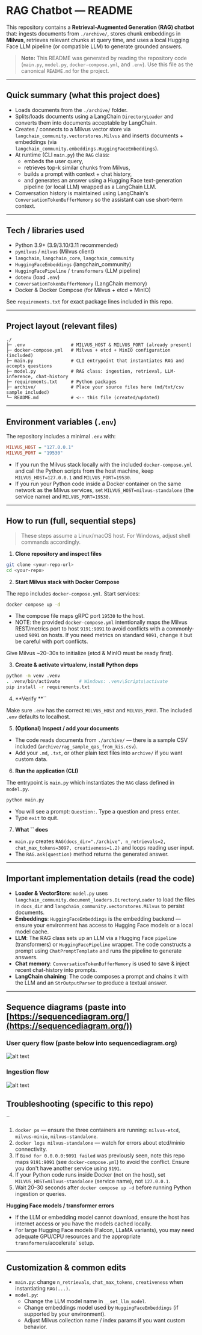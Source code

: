 # RAG Chatbot — README

This repository contains a **Retrieval-Augmented Generation (RAG) chatbot** that: ingests documents from `./archive/`, stores chunk embeddings in **Milvus**, retrieves relevant chunks at query time, and uses a local Hugging Face LLM pipeline (or compatible LLM) to generate grounded answers.

> **Note:** This README was generated by reading the repository code (`main.py`, `model.py`, `docker-compose.yml`, and `.env`). Use this file as the canonical `README.md` for the project.

---

## Quick summary (what this project does)

- Loads documents from the `./archive/` folder.
- Splits/loads documents using a LangChain `DirectoryLoader` and converts them into documents acceptable by LangChain.
- Creates / connects to a Milvus vector store via `langchain_community.vectorstores.Milvus` and inserts documents + embeddings (via `langchain_community.embeddings.HuggingFaceEmbeddings`).
- At runtime (CLI `main.py`) the `RAG` class:
  - embeds the user query,
  - retrieves top-k similar chunks from Milvus,
  - builds a prompt with context + chat history,
  - and generates an answer using a Hugging Face text-generation pipeline (or local LLM) wrapped as a LangChain LLM.
- Conversation history is maintained using LangChain's `ConversationTokenBufferMemory` so the assistant can use short-term context.

---

## Tech / libraries used

- Python 3.9+ (3.9/3.10/3.11 recommended)
- `pymilvus` / `milvus` (Milvus client)
- `langchain`, `langchain_core`, `langchain_community`
- `HuggingFaceEmbeddings` (langchain\_community)
- `HuggingFacePipeline` / `transformers` (LLM pipeline)
- `dotenv` (load `.env`)
- `ConversationTokenBufferMemory` (LangChain memory)
- Docker & Docker Compose (for Milvus + etcd + MinIO)

See `requirements.txt` for exact package lines included in this repo.

---

## Project layout (relevant files)

```
./
├─ .env                 # MILVUS_HOST & MILVUS_PORT (already present)
├─ docker-compose.yml   # Milvus + etcd + MinIO configuration (included)
├─ main.py              # CLI entrypoint that instantiates RAG and accepts questions
├─ model.py             # RAG class: ingestion, retrieval, LLM-inference, chat-history
├─ requirements.txt     # Python packages
├─ archive/             # Place your source files here (md/txt/csv sample included)
└─ README.md            # <-- this file (created/updated)
```

---

## Environment variables (`.env`)

The repository includes a minimal `.env` with:

```ini
MILVUS_HOST = "127.0.0.1"
MILVUS_PORT = "19530"
```

- If you run the Milvus stack locally with the included `docker-compose.yml` and call the Python scripts from the host machine, keep `MILVUS_HOST=127.0.0.1` and `MILVUS_PORT=19530`.
- If you run your Python code inside a Docker container on the same network as the Milvus services, set `MILVUS_HOST=milvus-standalone` (the service name) and `MILVUS_PORT=19530`.

---

## How to run (full, sequential steps)

> These steps assume a Linux/macOS host. For Windows, adjust shell commands accordingly.

1. **Clone repository and inspect files**

```bash
git clone <your-repo-url>
cd <your-repo>
```

2. **Start Milvus stack with Docker Compose**

The repo includes `docker-compose.yml`. Start services:

```bash
docker compose up -d
```

- The compose file maps gRPC port `19530` to the host.
- NOTE: the provided `docker-compose.yml` intentionally maps the Milvus REST/metrics port to host `9191:9091` to avoid conflicts with a commonly-used `9091` on hosts. If you need metrics on standard `9091`, change it but be careful with port conflicts.

Give Milvus \~20–30s to initialize (etcd & MinIO must be ready first).

3. **Create & activate virtualenv, install Python deps**

```bash
python -m venv .venv
. .venv/bin/activate       # Windows: .venv\Scripts\activate
pip install -r requirements.txt
```

4. **Verify **``

Make sure `.env` has the correct `MILVUS_HOST` and `MILVUS_PORT`. The included `.env` defaults to localhost.

5. **(Optional) Inspect / add your documents**

- The code reads documents from `./archive/` — there is a sample CSV included (`archive/rag_sample_qas_from_kis.csv`).
- Add your `.md`, `.txt`, or other plain text files into `archive/` if you want custom data.

6. **Run the application (CLI)**

The entrypoint is `main.py` which instantiates the `RAG` class defined in `model.py`.

```bash
python main.py
```

- You will see a prompt: `Question:`. Type a question and press enter.
- Type `exit` to quit.

7. **What **``** does**

- `main.py` creates `RAG(docs_dir="./archive", n_retrievals=2, chat_max_tokens=3097, creativeness=1.2)` and loops reading user input.
- The `RAG.ask(question)` method returns the generated answer.

---

## Important implementation details (read the code)

- **Loader & VectorStore**: `model.py` uses `langchain_community.document_loaders.DirectoryLoader` to load the files in `docs_dir` and `langchain_community.vectorstores.Milvus` to persist documents.
- **Embeddings**: `HuggingFaceEmbeddings` is the embedding backend — ensure your environment has access to Hugging Face models or a local model cache.
- **LLM**: The RAG class sets up an LLM via a Hugging Face `pipeline` (transformers) or `HuggingFacePipeline` wrapper. The code constructs a prompt using `ChatPromptTemplate` and runs the pipeline to generate answers.
- **Chat memory**: `ConversationTokenBufferMemory` is used to save & inject recent chat-history into prompts.
- **LangChain chaining**: The code composes a prompt and chains it with the LLM and an `StrOutputParser` to produce a textual answer.

---

## Sequence diagrams (paste into [https://sequencediagram.org/](https://sequencediagram.org/))

### User query flow (paste below into sequencediagram.org)

![alt text](<RAG Chatbot - User Query.png>)

### Ingestion flow

![alt text](<RAG Chatbot- Ingestion Flow.png>)

## Troubleshooting (specific to this repo)

``

1. `docker ps` — ensure the three containers are running: `milvus-etcd`, `milvus-minio`, `milvus-standalone`.
2. `docker logs milvus-standalone` — watch for errors about etcd/minio connectivity.
3. If `Bind for 0.0.0.0:9091 failed` was previously seen, note this repo maps `9191:9091` (see `docker-compose.yml`) to avoid the conflict. Ensure you don't have another service using `9191`.
4. If your Python code runs inside Docker (not on the host), set `MILVUS_HOST=milvus-standalone` (service name), not `127.0.0.1`.
5. Wait 20–30 seconds after `docker compose up -d` before running Python ingestion or queries.

**Hugging Face models / transformer errors**

- If the LLM or embedding model cannot download, ensure the host has internet access or you have the models cached locally.
- For large Hugging Face models (Falcon, LLaMA variants), you may need adequate GPU/CPU resources and the appropriate `transformers`/accelerate\` setup.

---

## Customization & common edits

- `main.py`: change `n_retrievals`, `chat_max_tokens`, `creativeness` when instantiating `RAG(...)`.
- `model.py`:
  - Change the LLM model name in `__set_llm_model`.
  - Change embeddings model used by `HuggingFaceEmbeddings` (if supported by your environment).
  - Adjust Milvus collection name / index params if you want custom behavior.



